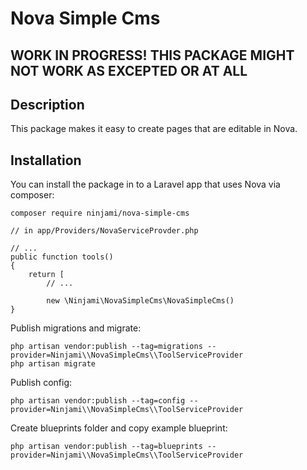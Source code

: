 # Nova Simple Cms

## WORK IN PROGRESS! THIS PACKAGE MIGHT NOT WORK AS EXCEPTED OR AT ALL

## Description

This package makes it easy to create pages that are editable in Nova.

## Installation

You can install the package in to a Laravel app that uses Nova via composer:
```
composer require ninjami/nova-simple-cms
```

```
// in app/Providers/NovaServiceProvder.php

// ...
public function tools()
{
    return [
        // ...

        new \Ninjami\NovaSimpleCms\NovaSimpleCms()
}
``` 

Publish migrations and migrate:
```
php artisan vendor:publish --tag=migrations --provider=Ninjami\\NovaSimpleCms\\ToolServiceProvider
php artisan migrate
```

Publish config:
```
php artisan vendor:publish --tag=config --provider=Ninjami\\NovaSimpleCms\\ToolServiceProvider
```

Create blueprints folder and copy example blueprint:
```
php artisan vendor:publish --tag=blueprints --provider=Ninjami\\NovaSimpleCms\\ToolServiceProvider
```